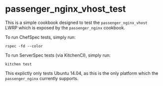 # passenger_nginx_vhost_test

This is a simple cookbook designed to test the `passenger_nginx_vhost` LWRP which is exposed by the `passenger_nginx` cookbook.

To run ChefSpec tests, simply run:

    rspec -fd --color

To run ServerSpec tests (via KitchenCI), simply run:

    kitchen test

This explictly only tests Ubuntu 14.04, as this is the only platform which the `passenger_nginx` currently supports.

